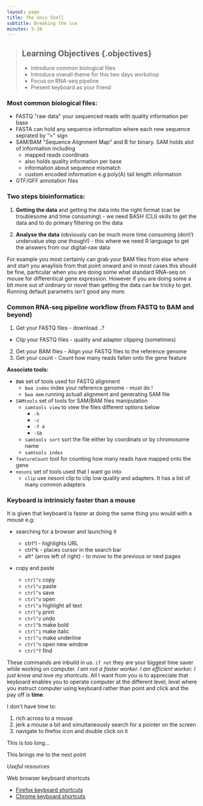 ```yaml
---
layout: page
title: The Unix Shell
subtitle: Breaking the ice
minutes: 5-10
---
```

> ## Learning Objectives {.objectives}
>
> * Introduce common biological files
> * Introduce overall theme for this two days workshop
> * Focus on RNA-seq pipeline
> * Present keyboard as your friend

### Most common biological files:

- FASTQ "raw data" your sequenced reads with quality information per base
- FASTA can hold any sequence information where each new sequence seprated by ">" sign
- SAM/BAM "Sequence Alignment Map" and B for binary. SAM holds alot of information including
  * mapped reads coordinats
  * also holds quality information per base
  * information about sequence mismatch
  * custom encoded information e.g poly(A) tail length information
- GTF/GFF annotation files

### Two steps bioinformatics:

1. **Getting the data** and getting the data into the right format (can be troublesome and time
consuming) - we need BASH (CLI) skills to get the data and to do primary filtering on the data

2. **Analyse the data** (obviously can be much more time consuming (don\’t undervalue step one though!) - 
this where we need R language to get the answers from our digital-raw data

For example you most certainly can grab your BAM files from else where and start you anaylisis from that
point onward and in most cases this should be fine, particular when you are doing some what standard
RNA-seq on mouse for differentical gene expression. However if you are doing some a bit more out of ordinary
or novel than getting the data can be tricky to get. Running default parametrs isn't good any more.

### Common RNA-seq pipeline workflow (from FASTQ to BAM and beyond)

1. Get your FASTQ files - download ..?
-  Clip your FASTQ files - quality and adapter clipping (sometimes)
2. Get your BAM files - Align your FASTQ files to the reference genome 
3. Get your count - Count how many reads fallen onto the gene feature

__Associate tools:__

- `BWA` set of tools used for FASTQ alignment
  * `bwa index` index your reference genome - must do !
  * `bwa mem` running actuall alignment and generating SAM file
- `SAMtools` set of tools for SAM/BAM files manipulation
  * `samtools view` to view the files different options below
    + `-h`
    + `-c`
    + `-f 4`
    + `-Sb`
  * `samtools sort` sort the file either by coordinats or by chromosome name
  * `samtools index` 
- `featureCount` tool for counting how many reads have mapped onto the gene
- `nesoni` set of tools used that I want go into
  * `clip` use nesoni clip to clip low quality and adapters. It has a list of many common adapters

### Keyboard is intrinsicly faster than a mouse

It is given that keyboard is faster at doing the same thing you would with a mouse e.g:

- searching for a browser and launching it
  * ctrl^l - highlights URL
  * ctrl^k - places cursor in the search bar
  * alt^ (arros left of right) - to move to the previous or next pages

- copy and paste
  * `ctrl^c` copy
  * `ctrl^v` paste
  * `ctrl^s` save
  * `ctrl^o` open
  * `ctrl^a` highlight all text
  * `ctrl^p` print
  * `ctrl^z` undo
  * `ctrl^b` make bold
  * `ctrl^i` make italic
  * `ctrl^u` make underline
  * `ctrl^n` open new window
  * `ctrl^f` find

These commands are inbuild in us. `if not` they are your biggest time saver while working on computer.
_I am not a faster worker. I am efficient worker. I just know and love my shortcuts_.
All I want from you is to appreciate that keyboard enables you to operate computer at the different level,
level where you instruct computer using keyboard rather than point and click and the pay off is __time__.

I don't have time to:

1. rich across to a mouse
2. jerk a mouse a bit and simultaneously search for a pointer on the screen
3. navigate to firefox icon and double click on it

This is too long...

This brings me to the next point

_Useful resources_

Web browser keyboard shortcuts

- [Firefox keyboard shortcuts](https://support.mozilla.org/en-US/kb/keyboard-shortcuts-perform-firefox-tasks-quickly#w_navigation)
- [Chrome keyboard shortcuts](https://support.google.com/chrome/answer/157179?hl=en)
